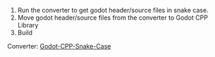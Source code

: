 1. Run the converter to get godot header/source files in snake case.
2. Move godot header/source files from the converter to Godot CPP Library
3. Build

Converter: [Godot-CPP-Snake-Case](https://github.com/MasDhany/Godot-CPP-Snake-Case/tree/64cb0c9930791a725ae134c846368fa6aecd3995)